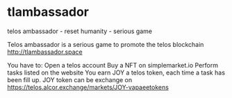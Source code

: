 # tlambassador
telos ambassador - reset humanity - serious game

Telos ambassador is a serious game to promote the telos blockchain
http://tlambassador.space

You have to:
Open a telos account
Buy a NFT on simplemarket.io
Perform tasks listed on the website
You earn JOY a telos token, each time a task has been fill up.
JOY token can be exchange on https://telos.alcor.exchange/markets/JOY-vapaeetokens
